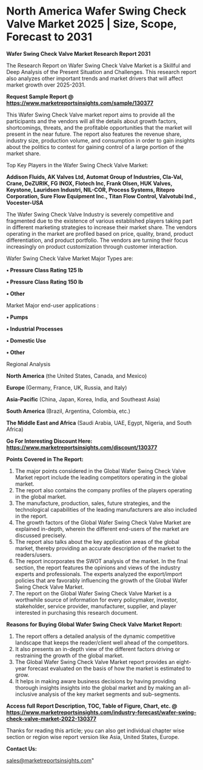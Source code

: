 # North America Wafer Swing Check Valve Market 2025 | Size, Scope, Forecast to 2031

<strong>Wafer Swing Check Valve Market Research Report 2031</strong>

The Research Report on Wafer Swing Check Valve Market is a Skillful and Deep Analysis of the Present Situation and Challenges. This research report also analyzes other important trends and market drivers that will affect market growth over 2025-2031.

<strong>Request Sample Report @ <a href=https://www.marketreportsinsights.com/sample/130377>https://www.marketreportsinsights.com/sample/130377</a></strong>

This Wafer Swing Check Valve market report aims to provide all the participants and the vendors will all the details about growth factors, shortcomings, threats, and the profitable opportunities that the market will present in the near future. The report also features the revenue share, industry size, production volume, and consumption in order to gain insights about the politics to contest for gaining control of a large portion of the market share.

Top Key Players in the Wafer Swing Check Valve Market:

<strong>Addison Fluids, AK Valves Ltd, Automat Group of Industries, Cla-Val, Crane, DeZURIK, FG INOX, Flotech Inc, Frank Olsen, HUK Valves, Keystone, Lauridsen Industri, NIL-COR, Process Systems, Ritepro Corporation, Sure Flow Equipment Inc., Titan Flow Control, Valvotubi Ind., Vocester-USA</strong>

The Wafer Swing Check Valve Industry is severely competitive and fragmented due to the existence of various established players taking part in different marketing strategies to increase their market share. The vendors operating in the market are profiled based on price, quality, brand, product differentiation, and product portfolio. The vendors are turning their focus increasingly on product customization through customer interaction.

Wafer Swing Check Valve Market Major Types are:

<strong>• Pressure Class Rating 125 lb

• Pressure Class Rating 150 lb

• Other</strong>

Market Major end-user applications :

<strong>• Pumps

• Industrial Processes

• Domestic Use

• Other</strong>

Regional Analysis

</u><strong><b>North America</b></strong> (the United States, Canada, and Mexico)

<strong><b>Europe </b></strong>(Germany, France, UK, Russia, and Italy)

<strong><b>Asia-Pacific</b></strong> (China, Japan, Korea, India, and Southeast Asia)

<strong><b>South America</b></strong> (Brazil, Argentina, Colombia, etc.)

<strong><b>The Middle East and Africa</b></strong> (Saudi Arabia, UAE, Egypt, Nigeria, and South Africa)

<strong>Go For Interesting Discount Here: <a href=https://www.marketreportsinsights.com/discount/130377>https://www.marketreportsinsights.com/discount/130377</a></strong>

<strong>Points Covered in The Report:</strong>
<ol>
  <li>The major points considered in the Global Wafer Swing Check Valve Market report include the leading competitors operating in the global market.</li>
  <li>The report also contains the company profiles of the players operating in the global market.</li>
  <li>The manufacture, production, sales, future strategies, and the technological capabilities of the leading manufacturers are also included in the report.</li>
  <li>The growth factors of the Global Wafer Swing Check Valve Market are explained in-depth, wherein the different end-users of the market are discussed precisely.</li>
  <li>The report also talks about the key application areas of the global market, thereby providing an accurate description of the market to the readers/users.</li>
  <li>The report incorporates the SWOT analysis of the market. In the final section, the report features the opinions and views of the industry experts and professionals. The experts analyzed the export/import policies that are favorably influencing the growth of the Global Wafer Swing Check Valve Market.</li>
  <li>The report on the Global Wafer Swing Check Valve Market is a worthwhile source of information for every policymaker, investor, stakeholder, service provider, manufacturer, supplier, and player interested in purchasing this research document.</li>
</ol>
<strong>Reasons for Buying Global Wafer Swing Check Valve Market Report:</strong>

<ol>
  <li>The report offers a detailed analysis of the dynamic competitive landscape that keeps the reader/client well ahead of the competitors.</li>
  <li>It also presents an in-depth view of the different factors driving or restraining the growth of the global market.</li>
  <li>The Global Wafer Swing Check Valve Market report provides an eight-year forecast evaluated on the basis of how the market is estimated to grow.</li>
  <li>It helps in making aware business decisions by having providing thorough insights insights into the global market and by making an all-inclusive analysis of the key market segments and sub-segments.</li>
</ol>
<strong>Access full Report Description, TOC, Table of Figure, Chart, etc. @ <a href=https://www.marketreportsinsights.com/industry-forecast/wafer-swing-check-valve-market-2022-130377>https://www.marketreportsinsights.com/industry-forecast/wafer-swing-check-valve-market-2022-130377</a></strong>


Thanks for reading this article; you can also get individual chapter wise section or region wise report version like Asia, United States, Europe.

<strong>Contact Us:</strong>

sales@marketreportsinsights.com"
